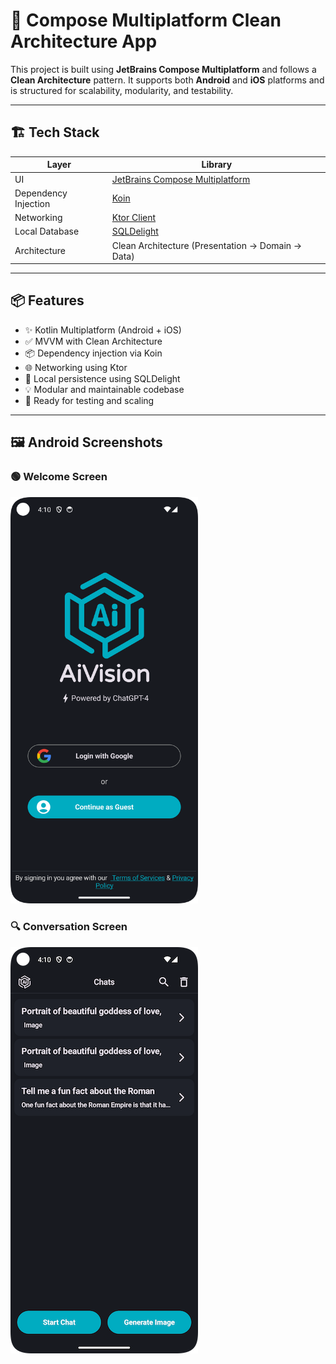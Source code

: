 
# 🧩 Compose Multiplatform Clean Architecture App

This project is built using **JetBrains Compose Multiplatform** and follows a **Clean Architecture** pattern. It supports both **Android** and **iOS** platforms and is structured for scalability, modularity, and testability.

---

## 🏗️ Tech Stack

| Layer         | Library                                           |
|---------------|---------------------------------------------------|
| UI            | [JetBrains Compose Multiplatform](https://github.com/JetBrains/compose-multiplatform) |
| Dependency Injection | [Koin](https://insert-koin.io/)                    |
| Networking    | [Ktor Client](https://ktor.io/)                   |
| Local Database| [SQLDelight](https://cashapp.github.io/sqldelight/) |
| Architecture  | Clean Architecture (Presentation → Domain → Data) |

---

## 📦 Features

- ✨ Kotlin Multiplatform (Android + iOS)
- ✅ MVVM with Clean Architecture
- 📦 Dependency injection via Koin
- 🌐 Networking using Ktor
- 💾 Local persistence using SQLDelight
- 💡 Modular and maintainable codebase
- 🧪 Ready for testing and scaling

---

## 🖼️ Android Screenshots

### 🟢 Welcome Screen
<img src="screen_shots/android/dark_welcome.png" alt="App Screenshot" width="300"/>

### 🔍 Conversation Screen
![Detail Screen](screen_shots/android/dark_conversation.png)